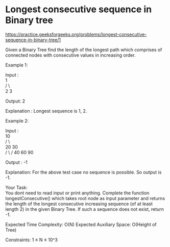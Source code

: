 # Longest consecutive sequence in Binary tree


https://practice.geeksforgeeks.org/problems/longest-consecutive-sequence-in-binary-tree/1


Given a Binary Tree find the length of the longest path which comprises of connected nodes with consecutive values in increasing order. 

 

Example 1:

Input :      
           1                               
         /   \                          
        2     3                      

Output: 2

Explanation : Longest sequence is 1, 2.

 

Example 2:

Input :    
            10                               
         /     \                          
       20       30                      
      /  \      /
     40      60   90    

Output :  -1

Explanation: For the above test case no 
sequence is possible. So output is -1.
 

Your Task:  
You dont need to read input or print anything. Complete the function longestConsecutive() which takes root node as input parameter and returns the length of the longest consecutive increasing sequence (of at least length 2) in the given Binary Tree. If such a sequence does not exist, return -1.


Expected Time Complexity: O(N)
Expected Auxiliary Space: O(Height of Tree)


Constraints:
1 ≤ N ≤ 10^3

